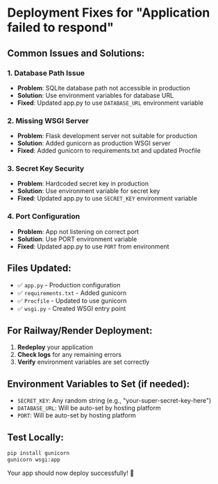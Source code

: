 # Deployment Fixes for "Application failed to respond"

## Common Issues and Solutions:

### 1. **Database Path Issue**
- **Problem**: SQLite database path not accessible in production
- **Solution**: Use environment variables for database URL
- **Fixed**: Updated app.py to use `DATABASE_URL` environment variable

### 2. **Missing WSGI Server**
- **Problem**: Flask development server not suitable for production
- **Solution**: Added gunicorn as production WSGI server
- **Fixed**: Added gunicorn to requirements.txt and updated Procfile

### 3. **Secret Key Security**
- **Problem**: Hardcoded secret key in production
- **Solution**: Use environment variable for secret key
- **Fixed**: Updated app.py to use `SECRET_KEY` environment variable

### 4. **Port Configuration**
- **Problem**: App not listening on correct port
- **Solution**: Use PORT environment variable
- **Fixed**: Updated app.py to use `PORT` from environment

## Files Updated:
- ✅ `app.py` - Production configuration
- ✅ `requirements.txt` - Added gunicorn
- ✅ `Procfile` - Updated to use gunicorn
- ✅ `wsgi.py` - Created WSGI entry point

## For Railway/Render Deployment:
1. **Redeploy** your application
2. **Check logs** for any remaining errors
3. **Verify** environment variables are set correctly

## Environment Variables to Set (if needed):
- `SECRET_KEY`: Any random string (e.g., "your-super-secret-key-here")
- `DATABASE_URL`: Will be auto-set by hosting platform
- `PORT`: Will be auto-set by hosting platform

## Test Locally:
```bash
pip install gunicorn
gunicorn wsgi:app
```

Your app should now deploy successfully! 🚀
